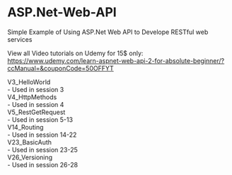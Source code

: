 # ASP.Net-Web-API
Simple Example of Using ASP.Net Web API to Develope RESTful web services

View all Video tutorials on Udemy for 15$ only:<br>
https://www.udemy.com/learn-aspnet-web-api-2-for-absolute-beginner/?ccManual=&couponCode=50OFFYT

V3_HelloWorld<br>
	- Used in session 3<br>
V4_HttpMethods<br>
	- Used in session 4<br>
V5_RestGetRequest<br>
	- Used in session 5-13<br>
V14_Routing<br>
	- Used in session 14-22<br>
V23_BasicAuth<br>
	- Used in session 23-25<br>
V26_Versioning<br>
	- Used in session 26-28<br>
